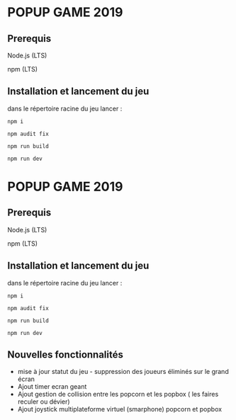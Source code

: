 # POPUP GAME 2019

## Prerequis
Node.js (LTS)

npm (LTS)

## Installation et lancement du jeu
dans le répertoire racine du jeu lancer :

`npm i`

`npm audit fix`

`npm run build`

`npm run dev`


# POPUP GAME 2019

## Prerequis
Node.js (LTS)

npm (LTS)

## Installation et lancement du jeu
dans le répertoire racine du jeu lancer :

`npm i`

`npm audit fix`

`npm run build`

`npm run dev`


## Nouvelles fonctionnalités

+ mise à jour statut du jeu - suppression des joueurs éliminés sur le grand écran
+ Ajout timer ecran geant 
+ Ajout gestion de collision entre les popcorn et les popbox ( les faires reculer ou dévier)
+ Ajout joystick multiplateforme virtuel (smarphone) popcorn et popbox
